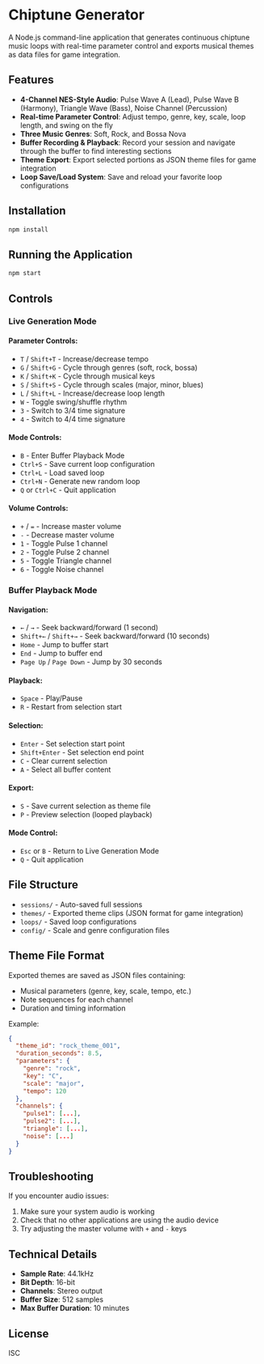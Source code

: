 # Chiptune Generator

A Node.js command-line application that generates continuous chiptune music loops with real-time parameter control and exports musical themes as data files for game integration.

## Features

- **4-Channel NES-Style Audio**: Pulse Wave A (Lead), Pulse Wave B (Harmony), Triangle Wave (Bass), Noise Channel (Percussion)
- **Real-time Parameter Control**: Adjust tempo, genre, key, scale, loop length, and swing on the fly
- **Three Music Genres**: Soft, Rock, and Bossa Nova
- **Buffer Recording & Playback**: Record your session and navigate through the buffer to find interesting sections
- **Theme Export**: Export selected portions as JSON theme files for game integration
- **Loop Save/Load System**: Save and reload your favorite loop configurations

## Installation

```bash
npm install
```

## Running the Application

```bash
npm start
```

## Controls

### Live Generation Mode

#### Parameter Controls:
- `T` / `Shift+T` - Increase/decrease tempo
- `G` / `Shift+G` - Cycle through genres (soft, rock, bossa)
- `K` / `Shift+K` - Cycle through musical keys
- `S` / `Shift+S` - Cycle through scales (major, minor, blues)
- `L` / `Shift+L` - Increase/decrease loop length
- `W` - Toggle swing/shuffle rhythm
- `3` - Switch to 3/4 time signature
- `4` - Switch to 4/4 time signature

#### Mode Controls:
- `B` - Enter Buffer Playback Mode
- `Ctrl+S` - Save current loop configuration
- `Ctrl+L` - Load saved loop
- `Ctrl+N` - Generate new random loop
- `Q` or `Ctrl+C` - Quit application

#### Volume Controls:
- `+` / `=` - Increase master volume
- `-` - Decrease master volume
- `1` - Toggle Pulse 1 channel
- `2` - Toggle Pulse 2 channel
- `5` - Toggle Triangle channel
- `6` - Toggle Noise channel

### Buffer Playback Mode

#### Navigation:
- `←` / `→` - Seek backward/forward (1 second)
- `Shift+←` / `Shift+→` - Seek backward/forward (10 seconds)
- `Home` - Jump to buffer start
- `End` - Jump to buffer end
- `Page Up` / `Page Down` - Jump by 30 seconds

#### Playback:
- `Space` - Play/Pause
- `R` - Restart from selection start

#### Selection:
- `Enter` - Set selection start point
- `Shift+Enter` - Set selection end point
- `C` - Clear current selection
- `A` - Select all buffer content

#### Export:
- `S` - Save current selection as theme file
- `P` - Preview selection (looped playback)

#### Mode Control:
- `Esc` or `B` - Return to Live Generation Mode
- `Q` - Quit application

## File Structure

- `sessions/` - Auto-saved full sessions
- `themes/` - Exported theme clips (JSON format for game integration)
- `loops/` - Saved loop configurations
- `config/` - Scale and genre configuration files

## Theme File Format

Exported themes are saved as JSON files containing:
- Musical parameters (genre, key, scale, tempo, etc.)
- Note sequences for each channel
- Duration and timing information

Example:
```json
{
  "theme_id": "rock_theme_001",
  "duration_seconds": 8.5,
  "parameters": {
    "genre": "rock",
    "key": "C",
    "scale": "major",
    "tempo": 120
  },
  "channels": {
    "pulse1": [...],
    "pulse2": [...],
    "triangle": [...],
    "noise": [...]
  }
}
```

## Troubleshooting

If you encounter audio issues:
1. Make sure your system audio is working
2. Check that no other applications are using the audio device
3. Try adjusting the master volume with `+` and `-` keys

## Technical Details

- **Sample Rate**: 44.1kHz
- **Bit Depth**: 16-bit
- **Channels**: Stereo output
- **Buffer Size**: 512 samples
- **Max Buffer Duration**: 10 minutes

## License

ISC